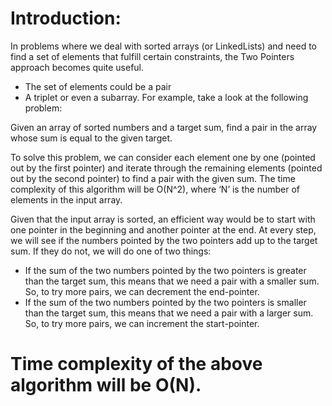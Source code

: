 # Introduction:

In problems where we deal with sorted arrays (or LinkedLists) and need to find a set of elements that fulfill certain constraints, the Two Pointers approach becomes quite useful. 

- The set of elements could be a pair
- A triplet or even a subarray. For example, take a look at the following problem:

Given an array of sorted numbers and a target sum, find a pair in the array whose sum is equal to the given target.

To solve this problem, we can consider each element one by one (pointed out by the first pointer) and iterate through the remaining elements (pointed out by the second pointer) to find a pair with the given sum. The time complexity of this algorithm will be O(N^2), where ‘N’ is the number of elements in the input array.


Given that the input array is sorted, an efficient way would be to start with one pointer in the beginning and another pointer at the end. At every step, we will see if the numbers pointed by the two pointers add up to the target sum. If they do not, we will do one of two things:

- If the sum of the two numbers pointed by the two pointers is greater than the target sum, this means that we need a pair with a smaller sum. So, to try more pairs, we can decrement the end-pointer.
- If the sum of the two numbers pointed by the two pointers is smaller than the target sum, this means that we need a pair with a larger sum. So, to try more pairs, we can increment the start-pointer.


# Time complexity of the above algorithm will be O(N).
